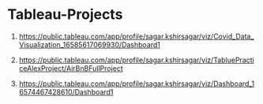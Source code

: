 # Tableau-Projects

1. https://public.tableau.com/app/profile/sagar.kshirsagar/viz/Covid_Data_Visualization_16585617069930/Dashboard1

2. https://public.tableau.com/app/profile/sagar.kshirsagar/viz/TabluePracticeAlexProject/AirBnBFullProject

3. https://public.tableau.com/app/profile/sagar.kshirsagar/viz/Dashboard_16574467428610/Dashboard1

